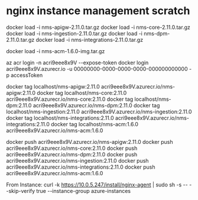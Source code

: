 # nginx instance management scratch

docker load -i nms-apigw-2.11.0.tar.gz
docker load -i nms-core-2.11.0.tar.gz
docker load -i nms-ingestion-2.11.0.tar.gz
docker load -i nms-dpm-2.11.0.tar.gz
docker load -i nms-integrations-2.11.0.tar.gz

docker load -i nms-acm-1.6.0-img.tar.gz

az acr login -n acri9eee8x9V --expose-token
docker login acri9eee8x9V.azurecr.io -u 00000000-0000-0000-0000-000000000000 -p accessToken

docker tag localhost/nms-apigw:2.11.0 acri9eee8x9V.azurecr.io/nms-apigw:2.11.0
docker tag localhost/nms-core:2.11.0 acri9eee8x9V.azurecr.io/nms-core:2.11.0
docker tag localhost/nms-dpm:2.11.0 acri9eee8x9V.azurecr.io/nms-dpm:2.11.0
docker tag localhost/nms-ingestion:2.11.0 acri9eee8x9V.azurecr.io/nms-ingestion:2.11.0
docker tag localhost/nms-integrations:2.11.0 acri9eee8x9V.azurecr.io/nms-integrations:2.11.0
docker tag localhost/nms-acm:1.6.0 acri9eee8x9V.azurecr.io/nms-acm:1.6.0

docker push acri9eee8x9V.azurecr.io/nms-apigw:2.11.0
docker push acri9eee8x9V.azurecr.io/nms-core:2.11.0
docker push acri9eee8x9V.azurecr.io/nms-dpm:2.11.0
docker push acri9eee8x9V.azurecr.io/nms-ingestion:2.11.0
docker push acri9eee8x9V.azurecr.io/nms-integrations:2.11.0
docker push acri9eee8x9V.azurecr.io/nms-acm:1.6.0

From Instance:
curl -k https://10.0.5.247/install/nginx-agent | sudo sh -s -- --skip-verify true --instance-group azure-instances
